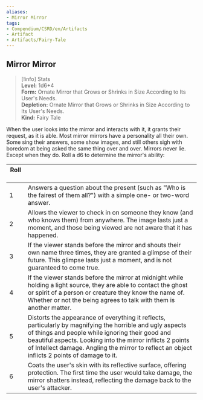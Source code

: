 ```yaml
---
aliases:
- Mirror Mirror
tags:
- Compendium/CSRD/en/Artifacts
- Artifact
- Artifacts/Fairy-Tale
---
```


  
## Mirror Mirror  
>[!info] Stats  
> **Level:** 1d6+4  
> **Form:** Ornate Mirror that Grows or Shrinks in Size According to Its User's Needs.  
> **Depletion:** Ornate Mirror that Grows or Shrinks in Size According to Its User's Needs.  
> **Kind:** Fairy Tale
  
When the user looks into the mirror and interacts with it, it grants their request, as it is able. Most mirror mirrors have a personality all their own. Some sing their answers, some show images, and still others sigh with boredom at being asked the same thing over and over. Mirrors never lie. Except when they do. Roll a d6 to determine the mirror's ability:  

|  Roll &nbsp; &nbsp; &nbsp; |   |  
| ------------- | :----------- |  
| 1 | Answers a question about the present (such as "Who is the fairest of them all?") with a simple one- or two-word answer. |  
| 2 | Allows the viewer to check in on someone they know (and who knows them) from anywhere. The image lasts just a moment, and those being viewed are not aware that it has happened. |  
| 3 | If the viewer stands before the mirror and shouts their own name three times, they are granted a glimpse of their future. This glimpse lasts just a moment, and is not guaranteed to come true. |  
| 4 | If the viewer stands before the mirror at midnight while holding a light source, they are able to contact the ghost or spirit of a person or creature they know the name of. Whether or not the being agrees to talk with them is another matter. |  
| 5 | Distorts the appearance of everything it reflects, particularly by magnifying the horrible and ugly aspects of things and people while ignoring their good and beautiful aspects. Looking into the mirror inflicts 2 points of Intellect damage. Angling the mirror to reflect an object inflicts 2 points of damage to it. |  
| 6 | Coats the user's skin with its reflective surface, offering protection. The first time the user would take damage, the mirror shatters instead, reflecting the damage back to the user's attacker. |
